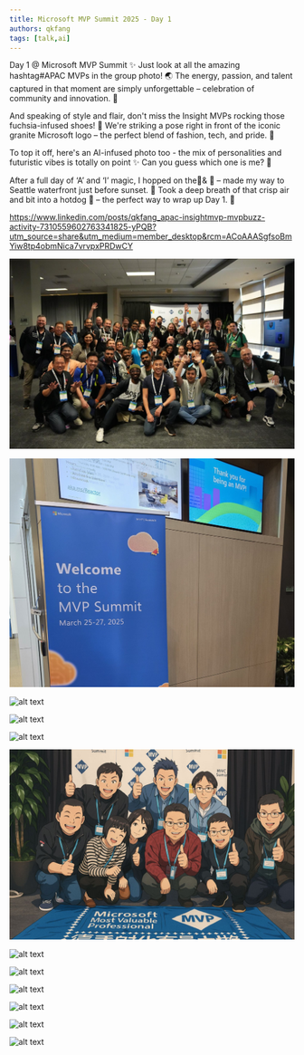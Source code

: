 ```yaml
---
title: Microsoft MVP Summit 2025 - Day 1
authors: qkfang
tags: [talk,ai]
---
```


Day 1 @ Microsoft MVP Summit ✨ Just look at all the amazing hashtag#APAC MVPs in the group photo! 🌏 The energy, passion, and talent captured in that moment are simply unforgettable – celebration of community and innovation. 💫

And speaking of style and flair, don't miss the Insight MVPs rocking those fuchsia-infused shoes! 👟 We're striking a pose right in front of the iconic granite Microsoft logo – the perfect blend of fashion, tech, and pride. 📸

To top it off, here's an AI-infused photo too - the mix of personalities and futuristic vibes is totally on point ✨ Can you guess which one is me? 👀

After a full day of ‘A’ and ‘I’ magic, I hopped on the🚊& 🚌 – made my way to Seattle waterfront just before sunset. 🌇 Took a deep breath of that crisp air and bit into a hotdog 🌭 – the perfect way to wrap up Day 1. 💖


https://www.linkedin.com/posts/qkfang_apac-insightmvp-mvpbuzz-activity-7310559602763341825-yPQB?utm_source=share&utm_medium=member_desktop&rcm=ACoAAASgfsoBmYiw8tp4obmNica7vrvpxPRDwCY



![alt text](20250325-microsoft-mvp-summit-2025-day1-1.png)

![alt text](20250325-microsoft-mvp-summit-2025-day1-2.png)

![alt text](20250325-microsoft-mvp-summit-2025-day1-3.png)

![alt text](20250325-microsoft-mvp-summit-2025-day1-4.png)

![alt text](20250325-microsoft-mvp-summit-2025-day1-5.png)

![alt text](20250325-microsoft-mvp-summit-2025-day1-6.png)

![alt text](20250325-microsoft-mvp-summit-2025-day1-7.png)

![alt text](20250325-microsoft-mvp-summit-2025-day1-8.png)

![alt text](20250325-microsoft-mvp-summit-2025-day1-9.png)

![alt text](20250325-microsoft-mvp-summit-2025-day1-10.png)

![alt text](20250325-microsoft-mvp-summit-2025-day1-11.png)

![alt text](20250325-microsoft-mvp-summit-2025-day1-12.png)














